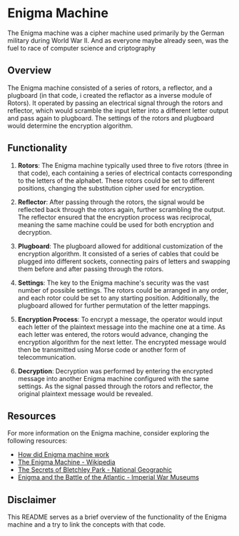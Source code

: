 # Enigma Machine

The Enigma machine was a cipher machine used primarily by the German military during World War II. And as everyone maybe already seen, was the fuel to race of computer science and criptography

## Overview

The Enigma machine consisted of a series of rotors, a reflector, and a plugboard (in that code, i created the reflactor as a inverse module of Rotors). It operated by passing an electrical signal through the rotors and reflector, which would scramble the input letter into a different letter output and pass again to plugboard. The settings of the rotors and plugboard would determine the encryption algorithm.

## Functionality

1. **Rotors**: The Enigma machine typically used three to five rotors (three in that code), each containing a series of electrical contacts corresponding to the letters of the alphabet. These rotors could be set to different positions, changing the substitution cipher used for encryption.

2. **Reflector**: After passing through the rotors, the signal would be reflected back through the rotors again, further scrambling the output. The reflector ensured that the encryption process was reciprocal, meaning the same machine could be used for both encryption and decryption.

3. **Plugboard**: The plugboard allowed for additional customization of the encryption algorithm. It consisted of a series of cables that could be plugged into different sockets, connecting pairs of letters and swapping them before and after passing through the rotors.

4. **Settings**: The key to the Enigma machine's security was the vast number of possible settings. The rotors could be arranged in any order, and each rotor could be set to any starting position. Additionally, the plugboard allowed for further permutation of the letter mappings.

5. **Encryption Process**: To encrypt a message, the operator would input each letter of the plaintext message into the machine one at a time. As each letter was entered, the rotors would advance, changing the encryption algorithm for the next letter. The encrypted message would then be transmitted using Morse code or another form of telecommunication.

6. **Decryption**: Decryption was performed by entering the encrypted message into another Enigma machine configured with the same settings. As the signal passed through the rotors and reflector, the original plaintext message would be revealed.

## Resources

For more information on the Enigma machine, consider exploring the following resources:

- [How did Enigma machine work](https://www.youtube.com/watch?v=ybkkiGtJmkM&t=1s)
- [The Enigma Machine - Wikipedia](https://en.wikipedia.org/wiki/Enigma_machine)
- [The Secrets of Bletchley Park - National Geographic](https://www.nationalgeographic.com/history/magazine/2019/05-06/secrets-of-bletchley-park/)
- [Enigma and the Battle of the Atlantic - Imperial War Museums](https://www.iwm.org.uk/history/enigma-and-the-battle-of-the-atlantic)

## Disclaimer

This README serves as a brief overview of the functionality of the Enigma machine and a try to link the concepts with that code.
